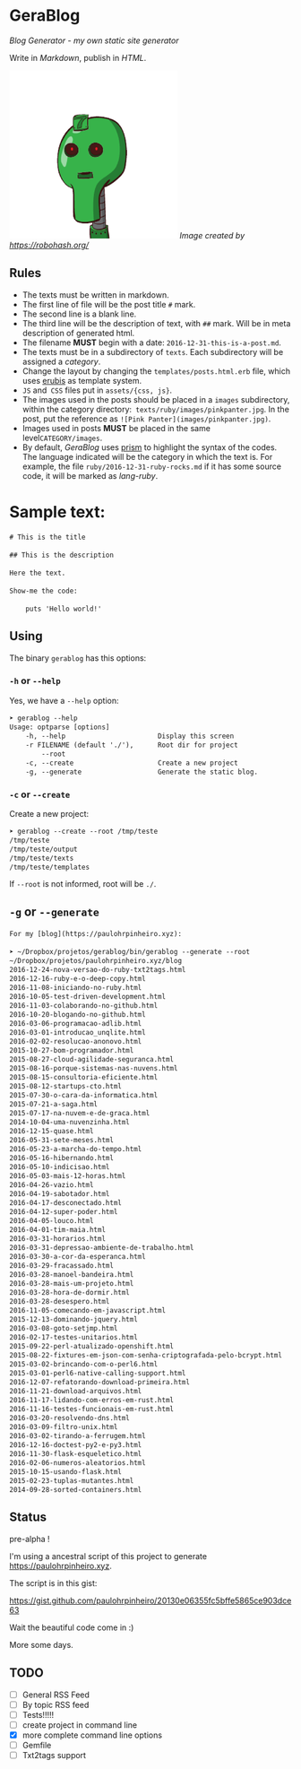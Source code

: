 # GeraBlog

*Blog Generator - my own static site generator*

Write in *Markdown*, publish in *HTML*.

![I'm GeraBlog](gerablog.png)
*Image created by https://robohash.org/*

## Rules

* The texts must be written in markdown.
* The first line of file will be the post title `#` mark.
* The second line is a blank line.
* The third line will be the description of text, with `##` mark. Will be in meta description of generated html.
* The filename **MUST** begin with a date: `2016-12-31-this-is-a-post.md`.
* The texts must be in a subdirectory of `texts`. Each subdirectory will be assigned a *category*.
* Change the layout by changing the `templates/posts.html.erb` file, which uses [erubis](http://www.kuwata-lab.com/erubis/) as template system.
* `JS` and` CSS` files put in `assets/{css, js}`.
* The images used in the posts should be placed in a `images` subdirectory, within the category directory:` texts/ruby/images/pinkpanter.jpg`. In the post, put the reference as `![Pink Panter](images/pinkpanter.jpg)`.
* Images used in posts **MUST** be placed in the same level`CATEGORY/images`.
* By default, *GeraBlog* uses [prism](http://prismjs.com/) to highlight the syntax of the codes. The language indicated will be the category in which the text is. For example, the file `ruby/2016-12-31-ruby-rocks.md` if it has some source code, it will be marked as *lang-ruby*.

# Sample text:

    # This is the title

    ## This is the description

    Here the text.

    Show-me the code:

        puts 'Hello world!'

## Using

The binary `gerablog` has this options:

### `-h` or `--help`

Yes, we have a `--help` option:

    ➤ gerablog --help
    Usage: optparse [options]
        -h, --help                       Display this screen
        -r FILENAME (default './'),      Root dir for project
            --root
        -c, --create                     Create a new project
        -g, --generate                   Generate the static blog.

###  `-c` or `--create`

Create a new project:

    ➤ gerablog --create --root /tmp/teste
    /tmp/teste
    /tmp/teste/output
    /tmp/teste/texts
    /tmp/teste/templates

If `--root` is not informed, root will be `./`.

## `-g` or `--generate`

    For my [blog](https://paulohrpinheiro.xyz):

    ➤ ~/Dropbox/projetos/gerablog/bin/gerablog --generate --root ~/Dropbox/projetos/paulohrpinheiro.xyz/blog
    2016-12-24-nova-versao-do-ruby-txt2tags.html
    2016-12-16-ruby-e-o-deep-copy.html
    2016-11-08-iniciando-no-ruby.html
    2016-10-05-test-driven-development.html
    2016-11-03-colaborando-no-github.html
    2016-10-20-blogando-no-github.html
    2016-03-06-programacao-adlib.html
    2016-03-01-introducao_unqlite.html
    2016-02-02-resolucao-anonovo.html
    2015-10-27-bom-programador.html
    2015-08-27-cloud-agilidade-seguranca.html
    2015-08-16-porque-sistemas-nas-nuvens.html
    2015-08-15-consultoria-eficiente.html
    2015-08-12-startups-cto.html
    2015-07-30-o-cara-da-informatica.html
    2015-07-21-a-saga.html
    2015-07-17-na-nuvem-e-de-graca.html
    2014-10-04-uma-nuvenzinha.html
    2016-12-15-quase.html
    2016-05-31-sete-meses.html
    2016-05-23-a-marcha-do-tempo.html
    2016-05-16-hibernando.html
    2016-05-10-indicisao.html
    2016-05-03-mais-12-horas.html
    2016-04-26-vazio.html
    2016-04-19-sabotador.html
    2016-04-17-desconectado.html
    2016-04-12-super-poder.html
    2016-04-05-louco.html
    2016-04-01-tim-maia.html
    2016-03-31-horarios.html
    2016-03-31-depressao-ambiente-de-trabalho.html
    2016-03-30-a-cor-da-esperanca.html
    2016-03-29-fracassado.html
    2016-03-28-manoel-bandeira.html
    2016-03-28-mais-um-projeto.html
    2016-03-28-hora-de-dormir.html
    2016-03-28-desespero.html
    2016-11-05-comecando-em-javascript.html
    2015-12-13-dominando-jquery.html
    2016-03-08-goto-setjmp.html
    2016-02-17-testes-unitarios.html
    2015-09-22-perl-atualizado-openshift.html
    2015-08-22-fixtures-em-json-com-senha-criptografada-pelo-bcrypt.html
    2015-03-02-brincando-com-o-perl6.html
    2015-03-01-perl6-native-calling-support.html
    2016-12-07-refatorando-download-primeira.html
    2016-11-21-download-arquivos.html
    2016-11-17-lidando-com-erros-em-rust.html
    2016-11-16-testes-funcionais-em-rust.html
    2016-03-20-resolvendo-dns.html
    2016-03-09-filtro-unix.html
    2016-03-02-tirando-a-ferrugem.html
    2016-12-16-doctest-py2-e-py3.html
    2016-11-30-flask-esqueletico.html
    2016-02-06-numeros-aleatorios.html
    2015-10-15-usando-flask.html
    2015-02-23-tuplas-mutantes.html
    2014-09-28-sorted-containers.html

## Status

pre-alpha !

I'm using a ancestral script of this project to generate https://paulohrpinheiro.xyz.

The script is in this gist:

https://gist.github.com/paulohrpinheiro/20130e06355fc5bffe5865ce903dce63

Wait the beautiful code come in :)

More some days.

## TODO

- [ ] General RSS Feed
- [ ] By topic RSS feed
- [ ] Tests!!!!!
- [ ] create project in command line
- [x] more complete command line options
- [ ] Gemfile
- [ ] Txt2tags support
